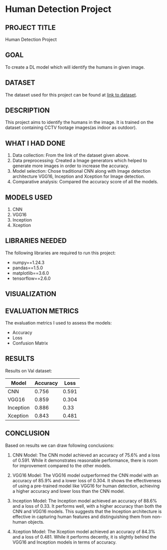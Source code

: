 # Human Detection Project

## PROJECT TITLE

Human Detection Project

## GOAL

To create a DL model which will identify the humans in given image.

## DATASET

The dataset used for this project can be found at [link to dataset](https://www.kaggle.com/datasets/constantinwerner/human-detection-dataset). 

## DESCRIPTION

This project aims to identify the humans in the image. It is trained on the dataset containing CCTV footage images(as indoor as outdoor).

## WHAT I HAD DONE

1. Data collection: From the link of the dataset given above. 
2. Data preprocessing: Created a Image generators which helped to generate more images in order to increase the accuracy.
3. Model selection: Chose traditional CNN along with Image detection architecture VGG16, Inception and Xception for Image detection.
4. Comparative analysis: Compared the accuracy score of all the models.

## MODELS USED

1. CNN
2. VGG16
3. Inception
4. Xception


## LIBRARIES NEEDED

The following libraries are required to run this project:

- numpy==1.24.3
- pandas==1.5.0
- matplotlib==3.6.0
- tensorflow==2.6.0

## VISUALIZATION



## EVALUATION METRICS

The evaluation metrics I used to assess the models:

- Accuracy 
- Loss
- Confusion Matrix

## RESULTS
Results on Val dataset:

| Model      | Accuracy | Loss    |
|------------|----------|---------|
| CNN    | 0.756     | 0.591   |
| VGG16    | 0.859     | 0.304    |
| Inception    | 0.886     | 0.33    |
| Xception    | 0.843    | 0.481    |


## CONCLUSION
Based on results we can draw following conclusions:
1. CNN Model: The CNN model achieved an accuracy of 75.6% and a loss of 0.591. While it demonstrates reasonable performance, there is room for improvement compared to the other models.

2. VGG16 Model: The VGG16 model outperformed the CNN model with an accuracy of 85.9% and a lower loss of 0.304. It shows the effectiveness of using a pre-trained model like VGG16 for human detection, achieving a higher accuracy and lower loss than the CNN model.

3. Inception Model: The Inception model achieved an accuracy of 88.6% and a loss of 0.33. It performs well, with a higher accuracy than both the CNN and VGG16 models. This suggests that the Inception architecture is effective in capturing human features and distinguishing them from non-human objects.

4. Xception Model: The Xception model achieved an accuracy of 84.3% and a loss of 0.481. While it performs decently, it is slightly behind the VGG16 and Inception models in terms of accuracy.